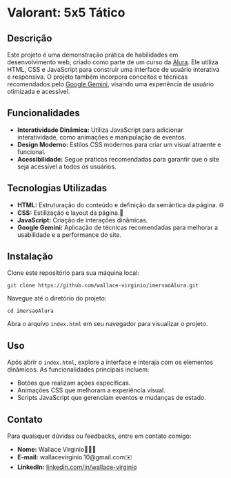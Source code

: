 <h1>Valorant: 5x5 Tático</h1>

<h2>Descrição</h2>
<p>
    Este projeto é uma demonstração prática de habilidades em desenvolvimento web, criado como parte de um curso da 
    <a href="https://www.alura.com.br" target="_blank">Alura</a>. Ele utiliza HTML, CSS e JavaScript para construir uma interface de usuário interativa e responsiva. 
    O projeto também incorpora conceitos e técnicas recomendados pelo 
    <a href="https://www.google.com/search/about/" target="_blank">Google Gemini</a>, visando uma experiência de usuário otimizada e acessível.
</p>

<h2>Funcionalidades</h2>
<ul>
    <li><strong>Interatividade Dinâmica:</strong> Utiliza JavaScript para adicionar interatividade, como animações e manipulação de eventos.</li>
    <li><strong>Design Moderno:</strong> Estilos CSS modernos para criar um visual atraente e funcional.</li>
    <li><strong>Acessibilidade:</strong> Segue práticas recomendadas para garantir que o site seja acessível a todos os usuários.</li>
</ul>

<h2>Tecnologias Utilizadas</h2>
<ul>
    <li><strong>HTML:</strong> Estruturação do conteúdo e definição da semântica da página. 🌐</li>
    <li><strong>CSS:</strong> Estilização e layout da página.🎨</li>
    <li><strong>JavaScript:</strong> Criação de interações dinâmicas.</li>
    <li><strong>Google Gemini:</strong> Aplicação de técnicas recomendadas para melhorar a usabilidade e a performance do site.</li>
</ul>

<h2>Instalação</h2>
<p>Clone este repositório para sua máquina local:</p>
<pre><code>git clone https://github.com/wallace-virginio/imersaoAlura.git</code></pre>
<p>Navegue até o diretório do projeto:</p>
<pre><code>cd imersaoAlura</code></pre>
<p>Abra o arquivo <code>index.html</code> em seu navegador para visualizar o projeto.</p>

<h2>Uso</h2>
<p>Após abrir o <code>index.html</code>, explore a interface e interaja com os elementos dinâmicos. As funcionalidades principais incluem:</p>
<ul>
    <li>Botões que realizam ações específicas.</li>
    <li>Animações CSS que melhoram a experiência visual.</li>
    <li>Scripts JavaScript que gerenciam eventos e mudanças de estado.</li>
</ul>



<h2>Contato</h2>
<p>Para quaisquer dúvidas ou feedbacks, entre em contato comigo:</p>
<ul>
    <li><strong>Nome:</strong> Wallace Virginio👨🏾‍🦱</li>
    <li><strong>E-mail:</strong> wallacevirginio.10@gmail.com✉️</li>
    <li><strong>LinkedIn:</strong> <a href="https://www.linkedin.com/in/wallace-virginio/" target="_blank"🔗>linkedin.com/in/wallace-virginio</a></li>
</ul>

</body>
</html>
